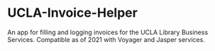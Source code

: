 # UCLA-Invoice-Helper

An app for filling and logging invoices for the UCLA Library Business Services.
Compatible as of 2021 with Voyager and Jasper services.
